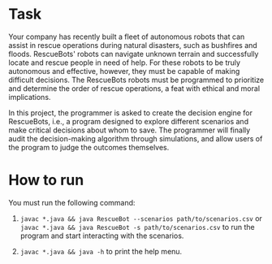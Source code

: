 # Task
Your company has recently built a fleet of autonomous robots that can assist in rescue operations during natural disasters, such as bushfires and floods. RescueBots' robots can navigate unknown terrain and successfully locate and rescue people in need of help. For these robots to be truly autonomous and effective, however, they must be capable of making difficult decisions. The RescueBots robots must be programmed to prioritize and determine the order of rescue operations, a feat with ethical and moral implications.

In this project, the programmer is asked to create the decision engine for RescueBots, i.e., a program designed to explore different scenarios and make critical decisions about whom to save. The programmer will finally audit the decision-making algorithm through simulations, and allow users of the program to judge the outcomes themselves.

# How to run
You must run the following command:
1.  `javac *.java && java RescueBot --scenarios path/to/scenarios.csv` or `javac *.java && java RescueBot -s path/to/scenarios.csv` to run the program and start interacting with the scenarios.   


2. `javac *.java && java -h` to print the help menu.